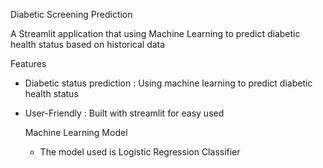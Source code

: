 Diabetic Screening Prediction

A Streamlit application that using Machine Learning to predict diabetic health status based on historical data

Features
- Diabetic status prediction : Using machine learning to predict diabetic health status
- User-Friendly : Built with streamlit for easy used

  Machine Learning Model
  - The model used is Logistic Regression Classifier
